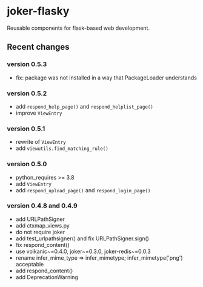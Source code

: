 joker-flasky
============

Reusable components for flask-based web development.


Recent changes
--------------

### version 0.5.3
- fix: package was not installed in a way that PackageLoader understands

### version 0.5.2

- add `respond_help_page()` and `respond_helplist_page()`
- improve `ViewEntry`

### version 0.5.1

- rewrite of `ViewEntry`
- add `viewutils.find_matching_rule()`

### version 0.5.0

- python_requires >= 3.8
- add `ViewEntry`
- add `respond_upload_page()` and `respond_login_page()`

### version 0.4.8 and 0.4.9

- add URLPathSigner
- add ctxmap_views.py
- do not require joker
- add test_urlpathsigner() and fix URLPathSigner.sign()
- fix respond_content()
- use volkanic~=0.4.0, joker~=0.3.0, joker-redis~=0.0.3
- rename infer_mime_type => infer_mimetype; infer_mimetype('png') acceptable
- add respond_content()
- add DeprecationWarning


